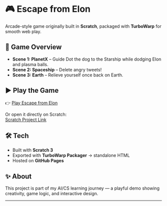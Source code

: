 # 🎮 Escape from Elon

Arcade-style game originally built in **Scratch**, packaged with **TurboWarp** for smooth web play.

## 🐾 Game Overview
- **Scene 1: PlanetX** – Guide Dot the dog to the Starship while dodging Elon and plasma balls.  
- **Scene 2: Spaceship** – Delete angry tweets! 
- **Scene 3: Earth** – Relieve yourself once back on Earth.

## ▶ Play the Game
👉 [Play Escape from Elon](https://corruptedconsciousness.github.io/escape-from-elon/)  

Or open it directly on Scratch:  
[Scratch Project Link](https://scratch.mit.edu/projects/1192573699)  

## 🛠 Tech
- Built with **Scratch 3**  
- Exported with **TurboWarp Packager** → standalone HTML  
- Hosted on **GitHub Pages**  


## ✨ About
This project is part of my AI/CS learning journey — a playful demo showing creativity, game logic, and interactive design.  

---
